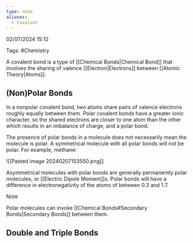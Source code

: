 ```yaml
---
type: note
aliases:
  - Covalent
---
```

02/07/2024 15:12

Tags: #Chemistry 

A covalent bond is a type of [[Chemical Bonds|Chemical Bond]] that involves the sharing of valence [[Electron|Electrons]] between [[Atomic Theory|Atoms]]. 

## (Non)Polar Bonds
In a nonpolar covalent bond, two atoms share pairs of valence electrons roughly equally between them. Polar covalent bonds have a greater ionic character, so the shared electrons are closer to one atom than the other which results in an imbalance of charge, and a polar bond.

The presence of polar bonds in a molecule does not necessarily mean the molecule is polar. A symmetrical molecule with all polar bonds will not be polar. For example, methane:

![[Pasted image 20240207153550.png]]

Asymmetrical molecules with polar bonds are generally permanently polar molecules, or [[Electric Dipole Moment]]s.  Polar bonds will have a difference in electronegativity of the atoms of between 0.3 and 1.7. 

>[!note]
>Polar molecules can invoke [[Chemical Bonds#Secondary Bonds|Secondary Bonds]] between them. 

## Double and Triple Bonds
